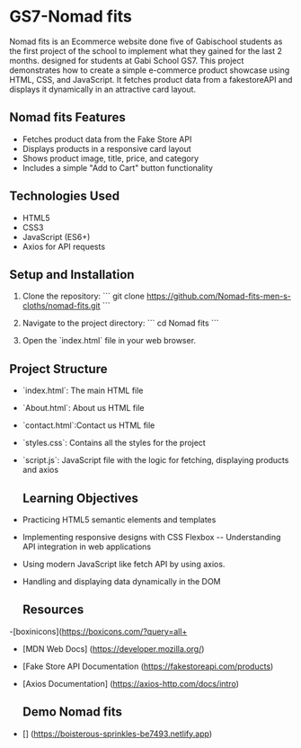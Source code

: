 # GS7-Nomad fits 

Nomad fits is an Ecommerce website done five of Gabischool students as the first project of the school to implement what they gained for the last 2 months. designed for students at Gabi School GS7. This project demonstrates how to create a simple e-commerce product showcase using HTML, CSS, and JavaScript. It fetches product data from a fakestoreAPI and displays it dynamically in an attractive card layout.

## Nomad fits Features

- Fetches product data from the Fake Store API
- Displays products in a responsive card layout
- Shows product image, title, price, and category
- Includes a simple "Add to Cart" button functionality

## Technologies Used
- HTML5
- CSS3
- JavaScript (ES6+)
- Axios for API requests

## Setup and Installation

1. Clone the repository:
   \`\`\`
   git clone https://github.com/Nomad-fits-men-s-cloths/nomad-fits.git
   \`\`\`

2. Navigate to the project directory:
   \`\`\`
   cd Nomad fits 
   \`\`\`
3. Open the \`index.html\` file in your web browser.

 ## Project Structure

- \`index.html\`: The main HTML file
- \`About.html\`: About us HTML file
- \`contact.html\`:Contact us HTML file
- \`styles.css\`: Contains all the styles for the project
- \`script.js\`: JavaScript file with the logic for fetching, displaying products and axios
  
  ## Learning Objectives
  
- Practicing HTML5 semantic elements and templates
- Implementing responsive designs with CSS Flexbox
-- Understanding API integration in web applications
- Using modern JavaScript like  fetch API by using  axios.
- Handling and displaying data dynamically in the DOM

  ## Resources
  
-[boxinicons](https://boxicons.com/?query=all+
- [MDN Web Docs] (https://developer.mozilla.org/)
- [Fake Store API Documentation (https://fakestoreapi.com/products)
- [Axios Documentation] (https://axios-http.com/docs/intro)

  ## Demo Nomad fits
- [] (https://boisterous-sprinkles-be7493.netlify.app)
  





